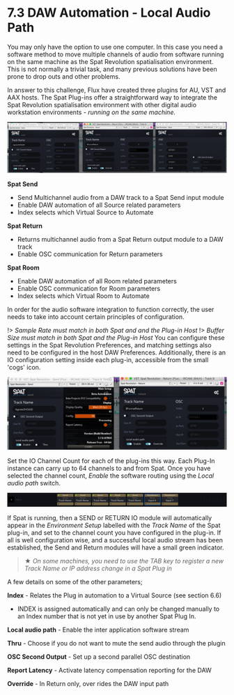 # 7.3 DAW Automation - Local Audio Path

You may only have the option to use one computer. In this case you need a software method to move multiple channels of audio from software running on the
same machine as the Spat Revolution spatialisation environment. This is not normally a trivial task, and many previous solutions have been prone to drop outs and
other problems.

In answer to this challenge, Flux have created three plugins for AU, VST and AAX
hosts. The Spat Plug-ins offer a straightforward way to integrate the Spat Revolution
spatialisation environment with other digital audio workstation environments - _running on the same machine._

![](../include/SpatRevolution_UserGuide_-132.jpg)

**Spat Send**

- Send Multichannel audio from a DAW track to a Spat Send input module
- Enable DAW automation of all Source related parameters
- Index selects which Virtual Source to Automate

**Spat Return**

- Returns multichannel audio from a Spat Return output module to a DAW
    track
- Enable OSC communication for Return parameters


**Spat Room**

- Enable DAW automation of all Room related parameters
- Enable OSC communication for Room parameters
- Index selects which Virtual Room to Automate

In order for the audio software integration to function correctly, the user needs to
take into account certain principles of configuration.

!> _Sample Rate must match in both Spat and and the Plug-in Host_
!> _Buffer Size must match in both Spat and the Plug-in Host_
You can configure these settings in the Spat Revolution Preferences, and matching settings also need to be configured in the host DAW Preferences. Additionally,
there is an IO configuration setting inside each plug-in, accessible from the small
'cogs' icon.

![](../include/SpatRevolution_UserGuide_-134.jpg)

Set the IO Channel Count for each of the plug-ins this way. Each Plug-In instance
can carry up to 64 channels to and from Spat. Once you have selected the channel
count, _Enable_ the software routing using the _Local audio path_ switch.

![](../include/SpatRevolution_UserGuide_-136.jpg)

If Spat is running, then a SEND or RETURN IO module will automatically appear in
the _Environment Setup_ labelled with the _Track Name_ of the Spat plug-in, and set to
the channel count you have configured in the plug-in. If all is well configuration
wise, and a successful local audio stream has been established, the Send and Return modules will have a small green indicator.

> ★ _On some machines, you need to use the TAB key to register a new Track
Name or IP address change in a Spat Plug in_


A few details on some of the other parameters;

**Index** - Relates the Plug in automation to a Virtual Source (see section 6.6)
- INDEX is assigned automatically and can only be changed manually to an Index number that is not yet in use by another Spat Plug In.

**Local audio path** - Enable the inter application software stream

**Thru** - Choose if you do not want to mute the send audio through the plugin

**OSC Second Output** - Set up a second parallel OSC destination

**Report Latency** - Activate latency compensation reporting for the DAW

**Override** - In Return only, over rides the DAW input path

